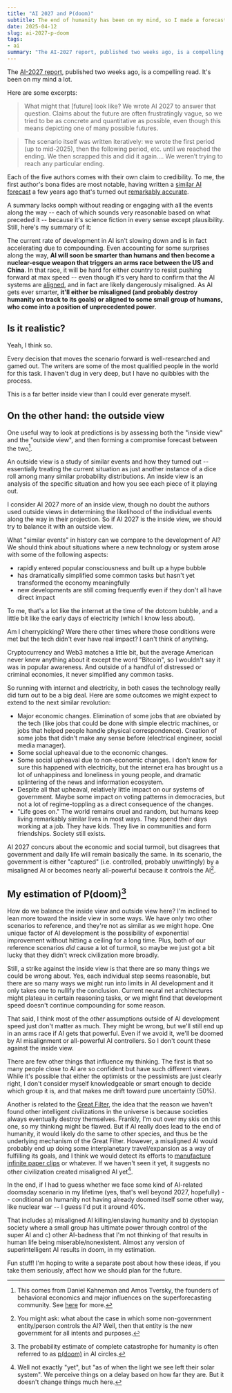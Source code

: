 ```yaml
---
title: "AI 2027 and P(doom)"
subtitle: The end of humanity has been on my mind, so I made a forecast.
date: 2025-04-12
slug: ai-2027-p-doom
tags:
- ai
summary: "The AI-2027 report, published two weeks ago, is a compelling read. It's been on my mind a lot."
---
```


The [AI-2027 report](https://ai-2027.com), published two weeks ago, is a compelling read. It's been on my mind a lot.

Here are some excerpts:

> What might that [future] look like? We wrote AI 2027 to answer that question. Claims about the future are often frustratingly vague, so we tried to be as concrete and quantitative as possible, even though this means depicting one of many possible futures.

> The scenario itself was written iteratively: we wrote the first period (up to mid-2025), then the following period, etc. until we reached the ending. We then scrapped this and did it again.... We weren’t trying to reach any particular ending.

Each of the five authors comes with their own claim to credibility.
To me, the first author's bona fides are most notable, having written a [similar AI forecast](https://www.lesswrong.com/posts/6Xgy6CAf2jqHhynHL/what-2026-looks-like) a few years ago that's turned out [remarkably accurate](https://www.lesswrong.com/posts/u9Kr97di29CkMvjaj/evaluating-what-2026-looks-like-so-far).

A summary lacks oomph without reading or engaging with all the events along the way -- each of which sounds very reasonable based on what preceded it -- because it's science fiction in every sense except plausibility.
Still, here's my summary of it:

The current rate of development in AI isn't slowing down and is in fact accelerating due to compounding.
Even accounting for some surprises along the way, **AI will soon be smarter than humans and then become a nuclear-esque weapon that triggers an arms race between the US and China**.
In that race, it will be hard for either country to resist pushing forward at max speed -- even though it's very hard to confirm that the AI systems are [aligned](https://en.wikipedia.org/wiki/AI_alignment), and in fact are likely dangerously misaligned.
As AI gets ever smarter, **it'll either be misaligned (and probably destroy humanity on track to its goals) or aligned to some small group of humans, who come into a position of unprecedented power**.

## Is it realistic?

Yeah, I think so.

Every decision that moves the scenario forward is well-researched and gamed out.
The writers are some of the most qualified people in the world for this task.
I haven't dug in very deep, but I have no quibbles with the process.

This is a far better inside view than I could ever generate myself.

## On the other hand: the outside view

One useful way to look at predictions is by assessing both the "inside view" and the "outside view", and then forming a compromise forecast between the two[^inside-outside-view].

An outside view is a study of similar events and how they turned out -- essentially treating the current situation as just another instance of a dice roll among many similar probability distributions. 
An inside view is an analysis of the specific situation and how you see each piece of it playing out.

I consider AI 2027 more of an inside view, though no doubt the authors used outside views in determining the likelihood of the individual events along the way in their projection.
So if AI 2027 is the inside view, we should try to balance it with an outside view.

What "similar events" in history can we compare to the development of AI?
We should think about situations where a new technology or system arose with some of the following aspects:
- rapidly entered popular consciousness and built up a hype bubble
- has dramatically simplified some common tasks but hasn't yet transformed the economy meaningfully
- new developments are still coming frequently even if they don't all have direct impact

To me, that's a lot like the internet at the time of the dotcom bubble, and a little bit like the early days of electricity (which I know less about).

Am I cherrypicking?
Were there other times where those conditions were met but the tech didn't ever have real impact?
I can't think of anything.

Cryptocurrency and Web3 matches a little bit, but the average American never knew anything about it except the word "Bitcoin", so I wouldn't say it was in popular awareness.
And outside of a handful of distressed or criminal economies, it never simplified any common tasks.

So running with internet and electricity, in both cases the technology really did turn out to be a big deal.
Here are some outcomes we might expect to extend to the next similar revolution:
- Major economic changes. Elimination of some jobs that are obviated by the tech (like jobs that could be done with simple electric machines, or jobs that helped people handle physical correspondence). Creation of some jobs that didn't make any sense before (electrical engineer, social media manager).
- Some social upheaval due to the economic changes.
- Some social upheaval due to non-economic changes. I don't know for sure this happened with electricity, but the internet era has brought us a lot of unhappiness and loneliness in young people, and dramatic splintering of the news and information ecosystem.
- Despite all that upheaval, relatively little impact on our systems of government. Maybe some impact on voting patterns in democracies, but not a lot of regime-toppling as a direct consequence of the changes.
- "Life goes on." The world remains cruel and random, but humans keep living remarkably similar lives in most ways. They spend their days working at a job. They have kids. They live in communities and form friendships. Society still exists.

AI 2027 concurs about the economic and social turmoil, but disagrees that government and daily life will remain basically the same.
In its scenario, the government is either "captured" (i.e. controlled, probably unwittingly) by a misaligned AI or becomes nearly all-powerful because it controls the AI[^govt-controls-ai].

## My estimation of P(doom)[^p-doom]

How do we balance the inside view and outside view here?
I'm inclined to lean more toward the inside view in some ways.
We have only two other scenarios to reference, and they're not as similar as we might hope.
One unique factor of AI development is the possibility of exponential improvement without hitting a ceiling for a long time.
Plus, both of our reference scenarios *did* cause a lot of turmoil, so maybe we just got a bit lucky that they didn't wreck civilization more broadly.

Still, a strike against the inside view is that there are so many things we could be wrong about.
Yes, each individual step seems reasonable, but there are so many ways we might run into limits in AI development and it only takes one to nullify the conclusion.
Current neural net architectures might plateau in certain reasoning tasks, or we might find that development speed doesn't continue compounding for some reason.

That said, I think most of the *other* assumptions outside of AI development speed just don't matter as much.
They might be wrong, but we'll still end up in an arms race if AI gets that powerful.
Even if we avoid it, we'll be doomed by AI misalignment or all-powerful AI controllers.
So I don't count these against the inside view.

There are  few other things that influence my thinking.
The first is that so many people close to AI are so confident but have such different views.
While it's possible that either the optimists or the pessimists are just clearly right, I don't consider myself knowledgeable or smart enough to decide which group it is, and that makes me drift toward pure uncertainty (50%).

Another is related to the [Great Filter](https://en.wikipedia.org/wiki/Great_Filter), the idea that the reason we haven't found other intelligent civilizations in the universe is because societies always eventually destroy themselves.
Frankly, I'm out over my skis on this one, so my thinking might be flawed.
But if AI really does lead to the end of humanity, it would likely do the same to other species, and thus be the underlying mechanism of the Great Filter.
However, a misaligned AI would probably end up doing some interplanetary travel/expansion as a way of fulfilling its goals, and I think we would detect its efforts to [manufacture infinite paper clips](https://en.wikipedia.org/wiki/Universal_Paperclips) or whatever.
If we haven't seen it yet, it suggests no other civilization created misaligned AI yet[^yet].

In the end, if I had to guess whether we face some kind of AI-related doomsday scenario in my lifetime (yes, that's well beyond 2027, hopefully) -- conditional on humanity not having already doomed itself some other way, like nuclear war -- I guess I'd put it around 40%.

That includes a) misaligned AI killing/enslaving humanity and b) dystopian society where a small group has ultimate power through control of the super AI and c) other AI-badness that I'm not thinking of that results in human life being miserable/nonexistent.
Almost any version of superintelligent AI results in doom, in my estimation.

Fun stuff!
I'm hoping to write a separate post about how these ideas, if you take them seriously, affect how we should plan for the future.


[^inside-outside-view]: This comes from Daniel Kahneman and Amos Tversky, the founders of behavioral economics and major influences on the superforecasting community. See [here](https://www.lesswrong.com/w/inside-outside-view) for more.
[^govt-controls-ai]: You might ask: what about the case in which some non-government entity/person controls the AI? Well, then that entity is the new government for all intents and purposes.
[^p-doom]: The probability estimate of complete catastrophe for humanity is often referred to as [p(doom)](https://en.wikipedia.org/wiki/P(doom)) in AI circles.
[^yet]: Well not exactly "yet", but "as of when the light we see left their solar system". We perceive things on a delay based on how far they are. But it doesn't change things much here.